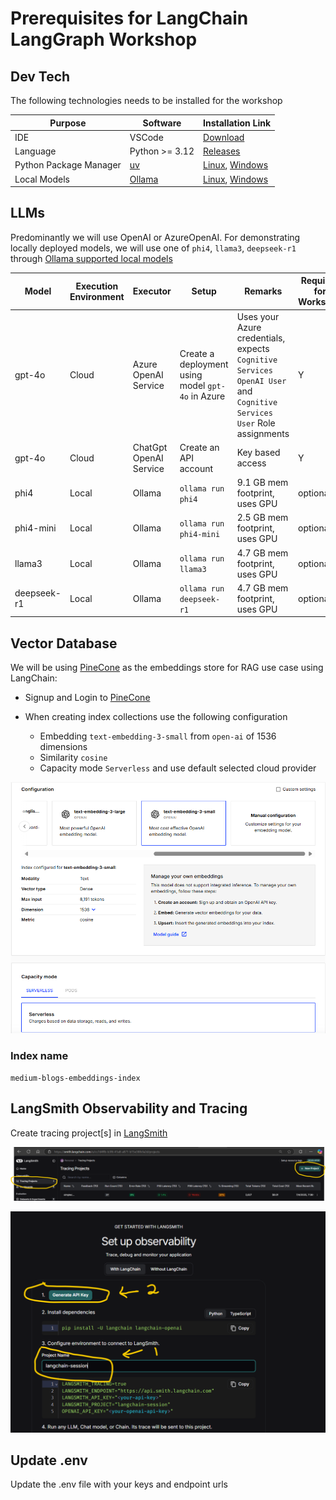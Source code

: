 # Prerequisites for LangChain LangGraph Workshop

## Dev Tech

The following technologies needs to be installed for the workshop

| Purpose | Software | Installation Link |
| --- | --- | --- |
| IDE | VSCode | [Download](https://code.visualstudio.com/download) |
| Language | Python >= 3.12 | [Releases](https://www.python.org/downloads/) |
| Python Package Manager | [uv](https://docs.astral.sh/uv/) | [Linux](https://docs.astral.sh/uv/getting-started/installation/#__tabbed_1_1), [Windows](https://docs.astral.sh/uv/getting-started/installation/#__tabbed_1_2)  |
| Local Models | [Ollama](https://ollama.com/) | [Linux](https://ollama.com/download/linux), [Windows](https://ollama.com/download/OllamaSetup.exe) |

## LLMs

Predominantly we will use OpenAI or AzureOpenAI. For demonstrating locally deployed models, we will use one of `phi4`, `llama3`, `deepseek-r1` through [Ollama supported local models](https://ollama.com/search)

| Model | Execution Environment | Executor | Setup | Remarks | Required for Workshop |
| --- | --- | --- | --- | --- | --- |
| gpt-4o | Cloud | Azure OpenAI Service | Create a deployment using model `gpt-4o` in Azure | Uses your Azure credentials, expects `Cognitive Services OpenAI User` and `Cognitive Services User` Role assignments | Y |
| gpt-4o | Cloud | ChatGpt OpenAI Service | Create an API account  | Key based access | Y |
| phi4 | Local | Ollama | `ollama run phi4` | 9.1 GB mem footprint, uses GPU | optional |
| phi4-mini | Local | Ollama | `ollama run phi4-mini`  | 2.5 GB mem footprint, uses GPU | optional |
| llama3 | Local | Ollama | `ollama run llama3`  | 4.7 GB mem footprint, uses GPU | optional |
| deepseek-r1 | Local | Ollama | `ollama run deepseek-r1`  | 4.7 GB mem footprint, uses GPU | optional |

## Vector Database

We will be using [PineCone](https://www.pinecone.io/) as the embeddings store for RAG use case using LangChain:

- Signup and Login to [PineCone](https://www.pinecone.io/)
- When creating index collections use the following configuration

  - Embedding `text-embedding-3-small` from `open-ai` of 1536 dimensions
  - Similarity `cosine`
  - Capacity mode `Serverless` and use default selected cloud provider

![Local Image](_assets/PineConeConfig.png)

### Index name

    medium-blogs-embeddings-index

## LangSmith Observability and Tracing

Create tracing project[s] in [LangSmith](https://smith.langchain.com/)

![Local Image](_assets/LangSmith1.png)

![Local Image](_assets/tracingproject.png)

## Update .env

Update the .env file with your keys and endpoint urls
